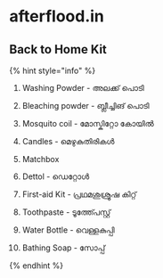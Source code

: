 # afterflood.in

## Back to Home Kit 

{% hint style="info" %}

1. Washing Powder - അലക്ക് പൊടി

2. Bleaching powder - ബ്ലീച്ചിങ് പൊടി

3. Mosquito coil - മോസ്കിറ്റോ കോയിൽ

4. Candles - മെഴുകുതിരികൾ

5. Matchbox

6. Dettol - ഡെറ്റോൾ

7. First-aid Kit - പ്രഥമശുശ്രൂഷ കിറ്റ്

8. Toothpaste - ടൂത്ത്പേസ്റ്റ്

9. Water Bottle - വെള്ളകുപ്പി

10. Bathing Soap - സോപ്പ്

{% endhint %}



